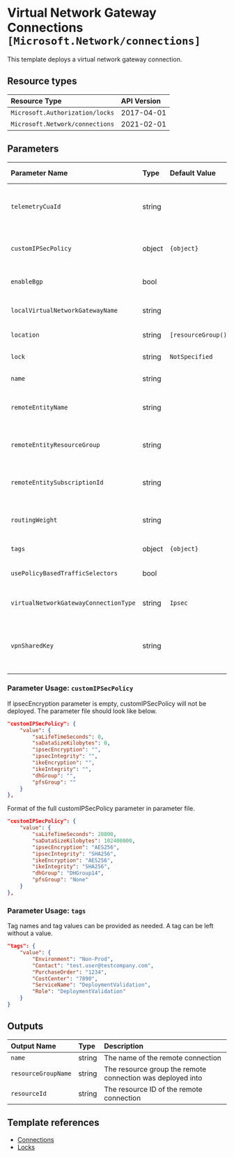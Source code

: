 # Virtual Network Gateway Connections `[Microsoft.Network/connections]`

This template deploys a virtual network gateway connection.

## Resource types

| Resource Type | API Version |
| :-- | :-- |
| `Microsoft.Authorization/locks` | 2017-04-01 |
| `Microsoft.Network/connections` | 2021-02-01 |

## Parameters

| Parameter Name | Type | Default Value | Possible Values | Description |
| :-- | :-- | :-- | :-- | :-- |
| `telemetryCuaId` | string |  |  | Optional. Customer Usage Attribution ID (GUID). This GUID must be previously registered |
| `customIPSecPolicy` | object | `{object}` |  | Optional. The IPSec Policies to be considered by this connection |
| `enableBgp` | bool |  |  | Optional. Value to specify if BGP is enabled or not |
| `localVirtualNetworkGatewayName` | string |  |  | Required. Specifies the local Virtual Network Gateway name |
| `location` | string | `[resourceGroup().location]` |  | Optional. Location for all resources. |
| `lock` | string | `NotSpecified` | `[CanNotDelete, NotSpecified, ReadOnly]` | Optional. Specify the type of lock. |
| `name` | string |  |  | Required. Remote connection name |
| `remoteEntityName` | string |  |  | Required. Specifies the remote Virtual Network Gateway/ExpressRoute |
| `remoteEntityResourceGroup` | string |  |  | Optional. Remote Virtual Network Gateway/ExpressRoute resource group name |
| `remoteEntitySubscriptionId` | string |  |  | Optional. Remote Virtual Network Gateway/ExpressRoute Subscription ID |
| `routingWeight` | string |  |  | Optional. The weight added to routes learned from this BGP speaker. |
| `tags` | object | `{object}` |  | Optional. Tags of the resource. |
| `usePolicyBasedTrafficSelectors` | bool |  |  | Optional. Enable policy-based traffic selectors |
| `virtualNetworkGatewayConnectionType` | string | `Ipsec` | `[Ipsec, VNet2VNet, ExpressRoute, VPNClient]` | Optional. Gateway connection type. |
| `vpnSharedKey` | string |  |  | Optional. Specifies a VPN shared key. The same value has to be specified on both Virtual Network Gateways |

### Parameter Usage: `customIPSecPolicy`

If ipsecEncryption parameter is empty, customIPSecPolicy will not be deployed. The parameter file should look like below.

```json
"customIPSecPolicy": {
    "value": {
        "saLifeTimeSeconds": 0,
        "saDataSizeKilobytes": 0,
        "ipsecEncryption": "",
        "ipsecIntegrity": "",
        "ikeEncryption": "",
        "ikeIntegrity": "",
        "dhGroup": "",
        "pfsGroup": ""
    }
},
```

Format of the full customIPSecPolicy parameter in parameter file.

```json
"customIPSecPolicy": {
    "value": {
        "saLifeTimeSeconds": 28800,
        "saDataSizeKilobytes": 102400000,
        "ipsecEncryption": "AES256",
        "ipsecIntegrity": "SHA256",
        "ikeEncryption": "AES256",
        "ikeIntegrity": "SHA256",
        "dhGroup": "DHGroup14",
        "pfsGroup": "None"
    }
},
```

### Parameter Usage: `tags`

Tag names and tag values can be provided as needed. A tag can be left without a value.

```json
"tags": {
    "value": {
        "Environment": "Non-Prod",
        "Contact": "test.user@testcompany.com",
        "PurchaseOrder": "1234",
        "CostCenter": "7890",
        "ServiceName": "DeploymentValidation",
        "Role": "DeploymentValidation"
    }
}
```

## Outputs

| Output Name | Type | Description |
| :-- | :-- | :-- |
| `name` | string | The name of the remote connection |
| `resourceGroupName` | string | The resource group the remote connection was deployed into |
| `resourceId` | string | The resource ID of the remote connection |

## Template references

- [Connections](https://docs.microsoft.com/en-us/azure/templates/Microsoft.Network/2021-02-01/connections)
- [Locks](https://docs.microsoft.com/en-us/azure/templates/Microsoft.Authorization/2017-04-01/locks)
